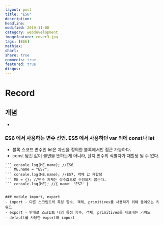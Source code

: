 ```yaml
---
layout: post
title: "ES6"
description: 
headline: 
modified: 2019-11-08
category: webdevelopment
imagefeature: cover3.jpg
tags: [ES6]
mathjax: 
chart: 
share: true
comments: true
featured: true
disqus:
---
```


# Record
## 개념
- 

### ES6 에서 사용하는 변수 선언. ES5 에서 사용하던 var 외에 const나 let
- 블록 스코프 변수인 let은 자신을 정의한 블록에서만 접근 가능하다.
- const 담긴 값이 불변을 뜻하는게 아니라, 단지 변수의 식별자가 재할당 될 수 없다.
``` const ME = { "name": "ES6" } 
``` console.log(ME.name); //ES6 
``` ME.name = "ES7"; 
``` console.log(ME.name); //ES7, 객체 값 재할당 
``` ME = {}; //변수 자체는 상수값으로 수정되지 않는다. 
``` console.log(ME); //{ name: 'ES7' }


### module import, export
- import - 다른 스크립트의 특정 함수, 객체, primitives를 사용하기 위해 들여오는 키워드
- export - 반대로 스크립트 내의 특정 함수, 객체, primitives를 내보내는 키워드
- default를 사용한 export와 import